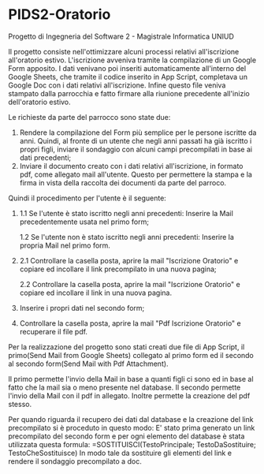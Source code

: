 # PIDS2-Oratorio
Progetto di Ingegneria del Software 2 - Magistrale Informatica UNIUD

Il progetto consiste nell'ottimizzare alcuni processi relativi all'iscrizione all'oratorio estivo. 
L'iscrizione avveniva tramite la compilazione di un Google Form apposito. I dati venivano poi inseriti automaticamente all'interno del Google Sheets, che tramite il codice inserito in App Script, completava un Google Doc con i dati relativi all'iscrizione. Infine questo file veniva stampato dalla parrocchia e fatto firmare alla riunione precedente all'inizio dell'oratorio estivo.

Le richieste da parte del parrocco sono state due:
1. Rendere la compilazione del Form più semplice per le persone iscritte da anni. Quindi, al fronte di un utente che negli anni passati ha già iscritto i propri figli, inviare il sondaggio con alcuni campi precompilati in base ai dati precedenti;
2. Inviare il documento creato con i dati relativi all'iscrizione, in formato pdf, come allegato mail all'utente. Questo per permettere la stampa e la firma in vista della raccolta dei documenti da parte del parroco.

Quindi il procedimento per l'utente è il seguente:
1. 1.1 Se l'utente è stato iscritto negli anni precedenti: Inserire la Mail precedentemente usata nel primo form;

   1.2 Se l'utente non è stato iscritto negli anni precedenti: Inserire la propria Mail nel primo form.
3. 2.1 Controllare la casella posta, aprire la mail "Iscrizione Oratorio" e copiare ed incollare il link precompilato in una nuova pagina;

   2.2 Controllare la casella posta, aprire la mail "Iscrizione Oratorio" e copiare ed incollare il link in una nuova pagina.
5. Inserire i propri dati nel secondo form;
6. Controllare la casella posta, aprire la mail "Pdf Iscrizione Oratorio" e recuperare il file pdf.



Per la realizzazione del progetto sono stati creati due file di App Script, il primo(Send Mail from Google Sheets) collegato al primo form ed il secondo al secondo form(Send Mail with Pdf Attachment).

Il primo permette l'invio della Mail in base a quanti figli ci sono ed in base al fatto che la mail sia o meno presente nel database.
Il secondo permette l'invio della Mail con il pdf in allegato. Inoltre permette la creazione del pdf stesso.


Per quando riguarda il recupero dei dati dal database e la creazione del link precompilato si è proceduto in questo modo:
E' stato prima generato un link precompilato del secondo form e per ogni elemento del database è stata utilizzata questa formula: =SOSTITUISCI(TestoPrincipale; TestoDaSostituire; TestoCheSostituisce)
In modo tale da sostituire gli elementi del link e rendere il sondaggio precompilato a doc.
